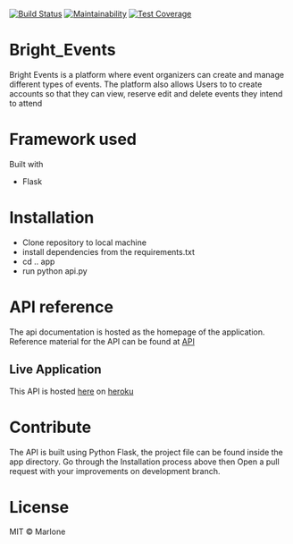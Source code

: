 [![Build Status](https://travis-ci.org/MarloneA/Bright_Events.svg?branch=master)](https://travis-ci.org/MarloneA/Bright_Events)
[![Maintainability](https://api.codeclimate.com/v1/badges/a99a88d28ad37a79dbf6/maintainability)](https://codeclimate.com/github/codeclimate/codeclimate/maintainability)
[![Test Coverage](https://api.codeclimate.com/v1/badges/a99a88d28ad37a79dbf6/test_coverage)](https://codeclimate.com/github/codeclimate/codeclimate/test_coverage)

# Bright_Events

 Bright Events is a platform where event organizers can create and manage different types of events.
 The platform also allows Users to to create accounts so that they can view, reserve edit and delete events
 they intend to attend


# Framework used

Built with

  - Flask

# Installation

- Clone repository to local machine
- install dependencies from the requirements.txt
- cd .. app
- run python api.py

# API reference

The api documentation is hosted as the homepage
of the application. Reference material for the API can be found at [API](https://brightevents.docs.apiary.io)

## Live Application
This API is hosted [here](https://andela-brightevents.herokuapp.com/) on [heroku](https://heroku.com)

# Contribute

The API is built using Python Flask, the project file can be found inside the app directory. Go  through the Installation process above then Open a pull request with your improvements on development branch.

# License

MIT © Marlone
